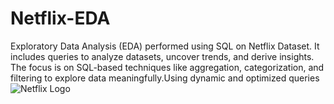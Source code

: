 # Netflix-EDA
Exploratory Data Analysis (EDA) performed using SQL on Netflix Dataset. It includes queries to analyze datasets, uncover trends, and derive insights. The focus is on SQL-based techniques like aggregation, categorization, and filtering to explore data meaningfully.Using dynamic and optimized queries
![Netflix Logo]()
